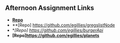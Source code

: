 ## Afternoon Assignment Links

* **[Repo](https://github.com/egillies/<ASSIGNMENT_REPO>)**
* **[Repo] https://github.com/egillies/gregslistNode
* **[Repo] https://github.com/egillies/burgerApi*
* **[Repo]https://github.com/egillies/planets**
